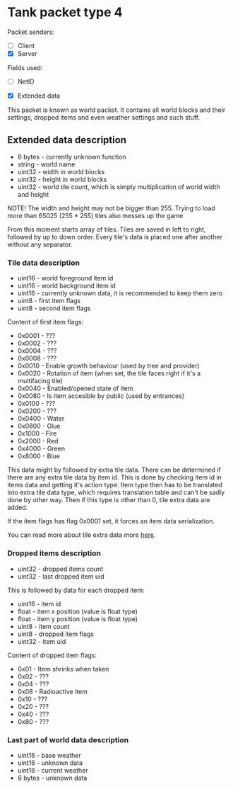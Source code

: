 # Tank packet type 4

Packet senders:
- [ ] Client
- [x] Server

Fields used:
- [ ] NetID
- [x] Extended data


This packet is known as world packet. It contains all world blocks and their settings, dropped items and even weather settings and such stuff.

## Extended data description

- 6 bytes - currently unknown function
- string - world name
- uint32 - width in world blocks
- uint32 - height in world blocks
- uint32 - world tile count, which is simply multiplication of world width and height

NOTE! The width and height may not be bigger than 255. Trying to load more than 65025 (255 \* 255) tiles also messes up the game.

From this moment starts array of tiles. Tiles are saved in left to right, followed by up to down order. Every tile's data is placed one after another without any separator.

### Tile data description

- uint16 - world foreground item id
- uint16 - world background item id
- uint16 - currently unknown data, it is recommended to keep them zero
- uint8 - first item flags
- uint8 - second item flags

Content of first item flags:
- 0x0001 - ???
- 0x0002 - ???
- 0x0004 - ???
- 0x0008 - ???
- 0x0010 - Enable growth behaviour (used by tree and provider)
- 0x0020 - Rotation of item (when set, the tile faces right if it's a multifacing tile)
- 0x0040 - Enabled/opened state of item
- 0x0080 - Is item accesible by public (used by entrances)
- 0x0100 - ???
- 0x0200 - ???
- 0x0400 - Water
- 0x0800 - Glue
- 0x1000 - Fire
- 0x2000 - Red
- 0x4000 - Green
- 0x8000 - Blue

This data might by followed by extra tile data. There can be determined if there are any extra tile data by item id.
This is done by checking item id in items data and getting it's action type. Item type then has to be translated into
extra tile data type, which requires translation table and can't be sadly done by other way. Then if this type is other
than 0, tile extra data are added.

If the item flags has flag 0x0001 set, it forces an item data serialization.

You can read more about tile extra data more [here](extra_tile_data/README.md).

### Dropped items description

- uint32 - dropped items count
- uint32 - last dropped item uid

This is followed by data for each dropped item:

- uint16 - item id
- float - item x position (value is float type)
- float - item y position (value is float type)
- uint8 - item count
- uint8 - dropped item flags
- uint32 - item uid

Content of dropped item flags:
- 0x01 - Item shrinks when taken
- 0x02 - ???
- 0x04 - ???
- 0x08 - Radioactive item
- 0x10 - ???
- 0x20 - ???
- 0x40 - ???
- 0x80 - ???

### Last part of world data description

- uint16 - base weather
- uint16 - unknown data
- uint16 - current weather
- 6 bytes - unknown data
